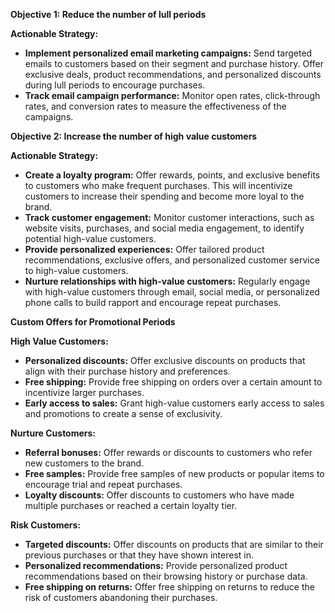 **Objective 1: Reduce the number of lull periods**

**Actionable Strategy:**

* **Implement personalized email marketing campaigns:** Send targeted emails to customers based on their segment and purchase history. Offer exclusive deals, product recommendations, and personalized discounts during lull periods to encourage purchases.
* **Track email campaign performance:** Monitor open rates, click-through rates, and conversion rates to measure the effectiveness of the campaigns.

**Objective 2:  Increase the number of high value customers**

**Actionable Strategy:**

* **Create a loyalty program:** Offer rewards, points, and exclusive benefits to customers who make frequent purchases. This will incentivize customers to increase their spending and become more loyal to the brand.
* **Track customer engagement:** Monitor customer interactions, such as website visits, purchases, and social media engagement, to identify potential high-value customers.
* **Provide personalized experiences:** Offer tailored product recommendations, exclusive offers, and personalized customer service to high-value customers.
* **Nurture relationships with high-value customers:** Regularly engage with high-value customers through email, social media, or personalized phone calls to build rapport and encourage repeat purchases.

**Custom Offers for Promotional Periods**

**High Value Customers:**
* **Personalized discounts:** Offer exclusive discounts on products that align with their purchase history and preferences.
* **Free shipping:** Provide free shipping on orders over a certain amount to incentivize larger purchases.
* **Early access to sales:** Grant high-value customers early access to sales and promotions to create a sense of exclusivity.

**Nurture Customers:**
* **Referral bonuses:** Offer rewards or discounts to customers who refer new customers to the brand.
* **Free samples:** Provide free samples of new products or popular items to encourage trial and repeat purchases.
* **Loyalty discounts:** Offer discounts to customers who have made multiple purchases or reached a certain loyalty tier.

**Risk Customers:**
* **Targeted discounts:** Offer discounts on products that are similar to their previous purchases or that they have shown interest in.
* **Personalized recommendations:** Provide personalized product recommendations based on their browsing history or purchase data.
* **Free shipping on returns:** Offer free shipping on returns to reduce the risk of customers abandoning their purchases.
